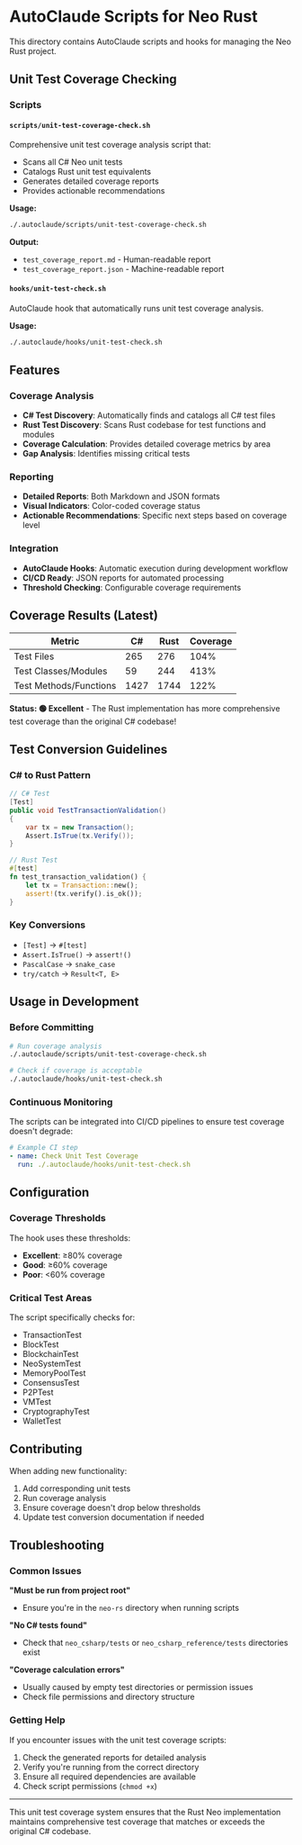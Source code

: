 # AutoClaude Scripts for Neo Rust

This directory contains AutoClaude scripts and hooks for managing the Neo Rust project.

## Unit Test Coverage Checking

### Scripts

#### `scripts/unit-test-coverage-check.sh`
Comprehensive unit test coverage analysis script that:
- Scans all C# Neo unit tests 
- Catalogs Rust unit test equivalents
- Generates detailed coverage reports
- Provides actionable recommendations

**Usage:**
```bash
./.autoclaude/scripts/unit-test-coverage-check.sh
```

**Output:**
- `test_coverage_report.md` - Human-readable report
- `test_coverage_report.json` - Machine-readable report

#### `hooks/unit-test-check.sh`
AutoClaude hook that automatically runs unit test coverage analysis.

**Usage:**
```bash
./.autoclaude/hooks/unit-test-check.sh
```

## Features

### Coverage Analysis
- **C# Test Discovery**: Automatically finds and catalogs all C# test files
- **Rust Test Discovery**: Scans Rust codebase for test functions and modules
- **Coverage Calculation**: Provides detailed coverage metrics by area
- **Gap Analysis**: Identifies missing critical tests

### Reporting
- **Detailed Reports**: Both Markdown and JSON formats
- **Visual Indicators**: Color-coded coverage status
- **Actionable Recommendations**: Specific next steps based on coverage level

### Integration
- **AutoClaude Hooks**: Automatic execution during development workflow
- **CI/CD Ready**: JSON reports for automated processing
- **Threshold Checking**: Configurable coverage requirements

## Coverage Results (Latest)

| Metric | C# | Rust | Coverage |
|--------|-----|------|----------|
| Test Files | 265 | 276 | 104% |
| Test Classes/Modules | 59 | 244 | 413% |
| Test Methods/Functions | 1427 | 1744 | 122% |

**Status: 🟢 Excellent** - The Rust implementation has more comprehensive test coverage than the original C# codebase!

## Test Conversion Guidelines

### C# to Rust Pattern
```csharp
// C# Test
[Test]
public void TestTransactionValidation()
{
    var tx = new Transaction();
    Assert.IsTrue(tx.Verify());
}
```

```rust
// Rust Test
#[test]
fn test_transaction_validation() {
    let tx = Transaction::new();
    assert!(tx.verify().is_ok());
}
```

### Key Conversions
- `[Test]` → `#[test]`
- `Assert.IsTrue()` → `assert!()`
- `PascalCase` → `snake_case`
- `try/catch` → `Result<T, E>`

## Usage in Development

### Before Committing
```bash
# Run coverage analysis
./.autoclaude/scripts/unit-test-coverage-check.sh

# Check if coverage is acceptable
./.autoclaude/hooks/unit-test-check.sh
```

### Continuous Monitoring
The scripts can be integrated into CI/CD pipelines to ensure test coverage doesn't degrade:

```yaml
# Example CI step
- name: Check Unit Test Coverage
  run: ./.autoclaude/hooks/unit-test-check.sh
```

## Configuration

### Coverage Thresholds
The hook uses these thresholds:
- **Excellent**: ≥80% coverage
- **Good**: ≥60% coverage  
- **Poor**: <60% coverage

### Critical Test Areas
The script specifically checks for:
- TransactionTest
- BlockTest
- BlockchainTest
- NeoSystemTest
- MemoryPoolTest
- ConsensusTest
- P2PTest
- VMTest
- CryptographyTest
- WalletTest

## Contributing

When adding new functionality:
1. Add corresponding unit tests
2. Run coverage analysis
3. Ensure coverage doesn't drop below thresholds
4. Update test conversion documentation if needed

## Troubleshooting

### Common Issues

**"Must be run from project root"**
- Ensure you're in the `neo-rs` directory when running scripts

**"No C# tests found"**
- Check that `neo_csharp/tests` or `neo_csharp_reference/tests` directories exist

**"Coverage calculation errors"**
- Usually caused by empty test directories or permission issues
- Check file permissions and directory structure

### Getting Help

If you encounter issues with the unit test coverage scripts:
1. Check the generated reports for detailed analysis
2. Verify you're running from the correct directory
3. Ensure all required dependencies are available
4. Check script permissions (`chmod +x`)

---

This unit test coverage system ensures that the Rust Neo implementation maintains comprehensive test coverage that matches or exceeds the original C# codebase.